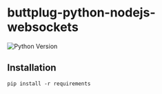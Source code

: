 # buttplug-python-nodejs-websockets
![Python Version](https://img.shields.io/badge/python-3.10.11-blue?logo=python&logoColor=white)

## Installation
```
pip install -r requirements
```
